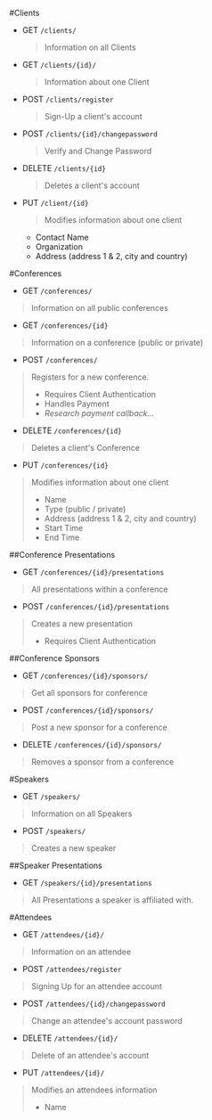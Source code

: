#Clients
- GET `/clients/`

    > Information on all Clients
- GET `/clients/{id}/`

    > Information about one Client
- POST `/clients/register`

    > Sign-Up a client's account
- POST `/clients/{id}/changepassword`

    > Verify and Change Password
- DELETE `/clients/{id}`

    > Deletes a client's account
- PUT `/client/{id}`

    > Modifies information about one client
	- Contact Name
	- Organization
	- Address (address 1 & 2, city and country) 

#Conferences
- GET `/conferences/`
> Information on all public conferences
- GET `/conferences/{id}`
> Information on a conference (public or private)
- POST `/conferences/`
> Registers for a new conference.
> - Requires Client Authentication
> - Handles Payment
> - *Research payment callback...*
- DELETE `/conferences/{id}`
> Deletes a client's Conference
- PUT `/conferences/{id}`
> Modifies information about one client
> - Name
> - Type (public / private)
> - Address (address 1 & 2, city and country) 
> - Start Time
> - End Time

##Conference Presentations
- GET `/conferences/{id}/presentations`
> All presentations within a conference
- POST `/conferences/{id}/presentations`
> Creates a new presentation
> - Requires Client Authentication

##Conference Sponsors
- GET `/conferences/{id}/sponsors/`
> Get all sponsors for conference
- POST `/conferences/{id}/sponsors/`
> Post a new sponsor for a conference
- DELETE `/conferences/{id}/sponsors/`
> Removes a sponsor from a conference

#Speakers
- GET `/speakers/`
> Information on all Speakers
- POST `/speakers/`
> Creates a new speaker

##Speaker Presentations
- GET `/speakers/{id}/presentations`
> All Presentations a speaker is affiliated with.

#Attendees
- GET `/attendees/{id}/`
> Information on an attendee
- POST `/attendees/register`
> Signing Up for an attendee account
- POST `/attendees/{id}/changepassword`
> Change an attendee's account password
- DELETE `/attendees/{id}/`
> Delete of an attendee's account
- PUT `/attendees/{id}/`
> Modifies an attendees information
> - Name
